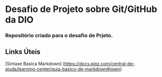 # Desafio de Projeto sobre Git/GitHub da DIO

### Repositório criado para o desafio de Prjeto.

## Links Úteis

[Sintaxe Basica Markdown] (https://docs.pipz.com/central-de-ajuda/learning-center/guia-basico-de-markdown#open)

